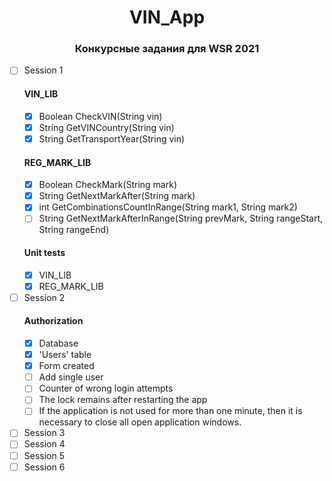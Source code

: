 <div align="center">

# VIN_App
### Конкурсные задания для WSR 2021

</div>

- [ ] Session 1
  #### VIN_LIB
  - [x] Boolean CheckVIN(String vin)
  - [x] String GetVINCountry(String vin)
  - [x] String GetTransportYear(String vin)
  #### REG_MARK_LIB
  - [x] Boolean CheckMark(String mark)
  - [x] String GetNextMarkAfter(String mark)
  - [x] int GetCombinationsCountInRange(String mark1, String mark2)
  - [ ] String GetNextMarkAfterInRange(String prevMark, String rangeStart, String rangeEnd)
   #### Unit tests
    - [x] VIN_LIB
    - [x] REG_MARK_LIB
- [ ] Session 2
  #### Authorization
   - [x] Database
   - [x] 'Users' table 
   - [x] Form created
   - [ ] Add single user
   - [ ] Counter of wrong login attempts
   - [ ] The lock remains after restarting the app
   - [ ] If the application is not used for more than one minute, then it is necessary to close all open application windows. 
- [ ] Session 3
- [ ] Session 4
- [ ] Session 5
- [ ] Session 6
